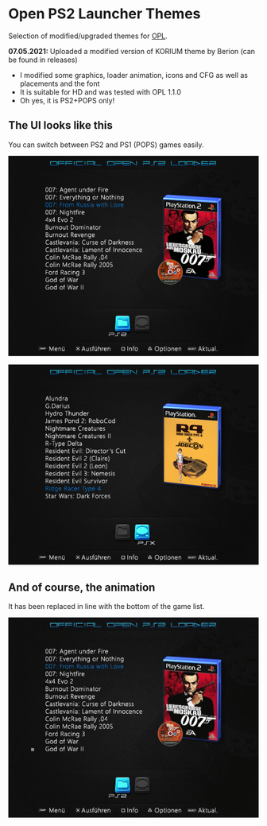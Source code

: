 # Open PS2 Launcher Themes
Selection of modified/upgraded themes for [OPL](https://www.ps2-home.com/forum/viewtopic.php?f=13&t=3).

**07.05.2021:** Uploaded a modified version of KORIUM theme by Berion (can be found in releases)
* I modified some graphics, loader animation, icons and CFG as well as placements and the font
* It is suitable for HD and was tested with OPL 1.1.0
* Oh yes, it is PS2+POPS only!

## The UI looks like this
 You can switch between PS2 and PS1 (POPS) games easily.

![Preview of PS2 view](/images/preview-ps2.png)

![Preview of PS1 view](/images/preview-ps1.png)

## And of course, the animation
It has been replaced in line with the bottom of the game list.

![Preview of animation](/images/loaderanim.gif)
